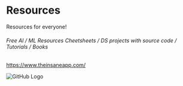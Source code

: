# Resources

Resources for everyone!

###### Free AI / ML Resources Cheetsheets / DS projects with source code / Tutorials / Books
https://www.theinsaneapp.com/ 

![GitHub Logo](/images/logo.png)
